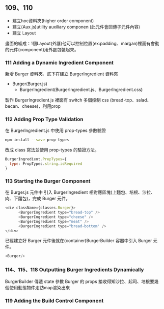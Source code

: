 ## 109、110
- 建立hoc資料夾(higher order component)
- 建立(Aux.js)utility auxiliary componen (此元件會回傳子元件內容)
- 建立 Layout


畫面的組成：1個Layout(外誆)他可以控制位置(ex:padding、margan)裡面有會動的元件(component)用外誆包裝起來。

### 111 Adding a Dynamic Ingredient Component
新增 Burger 資料夾，底下在建立 BurgerIngredient 資料夾

- Burger(Burger.js)
  - BurgerIngredient(BurgerIngredient.js、BurgerIngredient.css)

製作 BurgerIngredient.js 裡面有 switch 多個控制 css (bread-top、salad、becan、cheese)，利用prop

### 112 Adding Prop Type Validation
在 BurgerIngredient.js 中使用 prop-types 參數驗證
```bash
npm install --save prop-types
```
改成 class 寫法並使用 prop-types 的驗證方法。

```js
BurgerIngredient.PropTypes={
  type: PropTypes.string.isRequired
}
```

### 113 Starting the Burger Component
在 Burger.js 元件中 引入 BurgerIngredient 相對應區塊(上麵包、培根、沙拉、肉、下麵包)，完成 Burger 元件。

```js
<div className={classes.Burger}>
      <BurgerIngredient type="bread-top" />
      <BurgerIngredient type="cheese" />
      <BurgerIngredient type="meat" />
      <BurgerIngredient type="bread-bottom" />
</div>
```
已經建立好 Burger 元件後就在(container)BurgerBuilder 容器中引入 Burger 元件。

```js
<Burger/>
```

### 114、115、118 Outputting Burger Ingredients Dynamically

BurgerBuilder 傳遞 state 參數 Burger 的 props 接收得知沙拉、起司、培根要幾個使用動態物件走訪map渲染出來


### 119 Adding the Build Control Component



